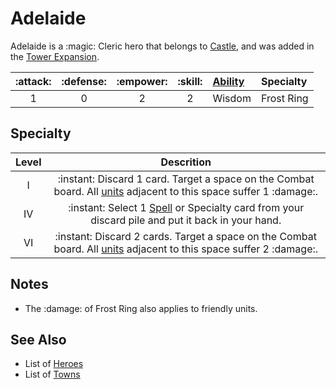 # Adelaide

Adelaide is a :magic: Cleric hero that belongs to [Castle](../towns/castle.md), and was added in the [Tower Expansion](../content.md).


| :attack: | :defense: | :empower: | :skill: | [Ability](abilities.md) | Specialty |
| :---: | :---: | :---: | :---: | :--- | :--- |
| 1 | 0 | 2 | 2 | Wisdom | Frost Ring |


## Specialty

| Level | Descrition |
| :---: | :---: |
| Ⅰ | :instant: Discard 1 card. Target a space on the Combat board. All [units](units.md) adjacent to this space suffer 1 :damage:. |
| Ⅳ | :instant: Select 1 [Spell](spells.md) or Specialty card from your discard pile and put it back in your hand. |
| Ⅵ | :instant: Discard 2 cards. Target a space on the Combat board. All [units](units.md) adjacent to this space suffer 2 :damage:. |


## Notes

- The :damage: of Frost Ring also applies to friendly units.


## See Also

- List of [Heroes](../heroes.md)
- List of [Towns](../towns.md)